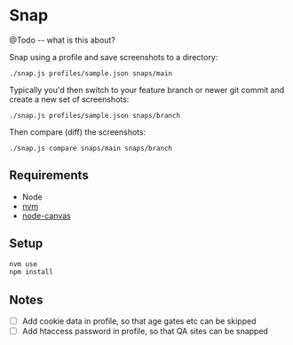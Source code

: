 # Snap

@Todo -- what is this about?

Snap using a profile and save screenshots to a directory:

```
./snap.js profiles/sample.json snaps/main
```

Typically you'd then switch to your feature branch or newer git commit and create a new set of screenshots:

```
./snap.js profiles/sample.json snaps/branch
```

Then compare (diff) the screenshots:

```
./snap.js compare snaps/main snaps/branch
```


## Requirements

- Node
- [nvm](https://github.com/nvm-sh/nvm)
- [node-canvas](https://github.com/Automattic/node-canvas)


## Setup

```bash
nvm use
npm install
```

## Notes

- [ ] Add cookie data in profile, so that age gates etc can be skipped
- [ ] Add htaccess password in profile, so that QA sites can be snapped
